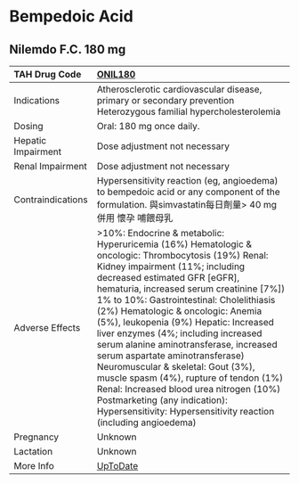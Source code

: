 # Bempedoic Acid

## Nilemdo F.C. 180 mg

| TAH Drug Code      | [ONIL180](https://www.tahsda.org.tw/drugs/hissearch.php?drug_code=ONIL180)                                                                                                                                                                                                                                                                                                                                                                                                                                                                                                                                                                                                                    |
|:-------------------|:----------------------------------------------------------------------------------------------------------------------------------------------------------------------------------------------------------------------------------------------------------------------------------------------------------------------------------------------------------------------------------------------------------------------------------------------------------------------------------------------------------------------------------------------------------------------------------------------------------------------------------------------------------------------------------------------|
| Indications        | Atherosclerotic cardiovascular disease, primary or secondary prevention Heterozygous familial hypercholesterolemia                                                                                                                                                                                                                                                                                                                                                                                                                                                                                                                                                                            |
| Dosing             | Oral: 180 mg once daily.                                                                                                                                                                                                                                                                                                                                                                                                                                                                                                                                                                                                                                                                      |
| Hepatic Impairment | Dose adjustment not necessary                                                                                                                                                                                                                                                                                                                                                                                                                                                                                                                                                                                                                                                                 |
| Renal Impairment   | Dose adjustment not necessary                                                                                                                                                                                                                                                                                                                                                                                                                                                                                                                                                                                                                                                                 |
| Contraindications  | Hypersensitivity reaction (eg, angioedema) to bempedoic acid or any component of the formulation. 與simvastatin每日劑量> 40 mg併用 懷孕 哺餵母乳                                                                                                                                                                                                                                                                                                                                                                                                                                                                                                                                              |
| Adverse Effects    | >10%: Endocrine & metabolic: Hyperuricemia (16%) Hematologic & oncologic: Thrombocytosis (19%) Renal: Kidney impairment (11%; including decreased estimated GFR [eGFR], hematuria, increased serum creatinine [7%]) 1% to 10%: Gastrointestinal: Cholelithiasis (2%) Hematologic & oncologic: Anemia (5%), leukopenia (9%) Hepatic: Increased liver enzymes (4%; including increased serum alanine aminotransferase, increased serum aspartate aminotransferase) Neuromuscular & skeletal: Gout (3%), muscle spasm (4%), rupture of tendon (1%) Renal: Increased blood urea nitrogen (10%) Postmarketing (any indication): Hypersensitivity: Hypersensitivity reaction (including angioedema) |
| Pregnancy          | Unknown                                                                                                                                                                                                                                                                                                                                                                                                                                                                                                                                                                                                                                                                                       |
| Lactation          | Unknown                                                                                                                                                                                                                                                                                                                                                                                                                                                                                                                                                                                                                                                                                       |
| More Info          | [UpToDate](https://www.uptodate.com/contents/bempedoic-acid-drug-information)                                                                                                                                                                                                                                                                                                                                                                                                                                                                                                                                                                                                                 |


